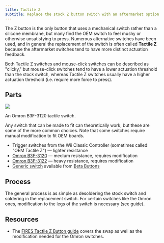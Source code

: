 ```yaml
---
title: Tactile Z
subtitle: Replace the stock Z button switch with an aftermarket option for more tactility.
---
```


The Z button is the only button that uses a mechanical switch rather than a silicone membrane, but many find the OEM switch to feel mushy or otherwise unsatisfying to press. Numerous alternative switches have been used, and in general the replacement of the switch is often called **Tactile Z** because the aftermarket switches tend to have more distinct actuation feedback.

Both Tactile Z switches and [mouse-click](/compendium/buttons/mods/mouseclick) switches can be described as "clicky," but mouse-click switches tend to have a lower actuation threshold than the stock switch, whereas Tactile Z switches usually have a higher actuation threshold (i.e. require more force to press).

## Parts

<aside>
  <a href="/static/compendium/omron-tactile-z.jpg">
    <img src="/static/compendium/omron-tactile-z-thumb.jpg">
  </a>
  <p>An Omron B3F-3120 tactile switch.</p>
</aside>

Any switch that can be made to fit can theoretically work, but these are some of the more common choices. Note that some switches require manual modification to fit OEM boards.

- Trigger switches from the Wii Classic Controller (sometimes called "OEM Tactile Z") — lighter resistance
- [Omron B3F-3120](https://www.digikey.com/en/products/detail/omron-electronics-inc-emc-div/B3F-3120/38364) — medium resistance, requires modification
- [Omron B3F-3122](https://www.digikey.com/en/products/detail/omron-electronics-inc-emc-div/B3F-3122/90406) — heavy resistance, requires modification
- [Generic switch](https://www.abxyg.cc/product/tac-z) available from [Beta Buttons](/modders/beta-buttons)

## Process

The general process is as simple as desoldering the stock switch and soldering in the replacement switch. For certain switches like the Omron ones, modification to the legs of the switch is necessary (see guide).

## Resources

- The [FIRES Tactile Z Button guide](https://firescc.com/mod-guides#/tactile-z) covers the swap as well as the modification needed for the Omron switches.
